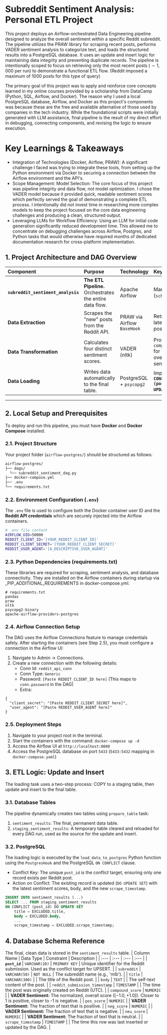 # Subreddit Sentiment Analysis: Personal ETL Project

This project deploys an Airflow-orchestrated Data Engineering pipeline designed to analyze the overall sentiment within a specific Reddit subreddit. The pipeline utilizes the PRAW library for scraping recent posts, performs VADER sentiment analysis to categorize text, and loads the structured results into a PostgreSQL database. It uses an update and insert logic for maintaining data integrity and preventing duplicate records. The pipeline is intentionally scoped to focus on retrieving only the most recent posts ($\sim 1,000$ per run) to demonstrate a functional ETL flow. (Reddit imposed a maximum of 1000 posts for this type of query)

The primary goal of this project was to apply and reinforce core concepts learned in my online courses provided by a scholarship from DataCamp (Python, SQL, Airflow, and Docker). The reason why I used a local PostgreSQL database, Airflow, and Docker as this project's components was because these are the free and available alternative of those used by companies in the tech industry. While the foundational scripts were initially generated with LLM assistance, final pipeline is the result of my direct effort in debugging, connecting components, and revising the logic to ensure execution.

# Key Learnings & Takeaways

* Integration of Technologies (Docker, Airflow, PRAW): A significant challenge I faced was trying to integrate these tools, from setting up the Python environment via Docker to securing a connection between the Airflow environment and the API's.
* Scope Management: Model Selection: The core focus of this project was pipeline integrity and data flow, not model optimization. I chose the VADER model because it provided quick, readable sentiment scores which perfectly served the goal of demonstrating a complete ETL process. I intentionally did not invest time in researching more complex models to keep the project focused on the core data engineering challenges and producing a clean, structured output.
* Leveraging LLMs for Workflow Efficiency: Using an LLM for initial code generation significantly reduced development time. This allowed me to concentrate on debugging challenges across Airflow, Postgres, and Python tasks that would otherwise have required months of dedicated documentation research for cross-platform implementation.

## 1. Project Architecture and DAG Overview 

| Component | Purpose | Technology | Key Feature |
| :--- | :--- | :--- | :--- |
| **`subreddit_sentiment_analysis`** | **The ETL Pipeline.** Orchestrates the entire data flow. | Apache Airflow | Manual Trigger (`schedule=None`) |
| **Data Extraction** | Scrapes the "new" posts from the Reddit API. | PRAW via Airflow `BaseHook` | Retrieves the latest 1000 posts |
| **Data Transformation** | Calculates four distinct sentiment scores. | VADER (nltk) | Provides `compound_score` for normalized overall sentiment. |
| **Data Loading** | Writes data automatically to the final table. | PostgreSQL + `psycopg2` | Implements **`ON CONFLICT (post_id) DO UPDATE`**. |

---

## 2. Local Setup and Prerequisites 

To deploy and run this pipeline, you must have **Docker** and **Docker Compose** installed.

### 2.1. Project Structure

Your project folder (`airflow-postgres/`) should be structured as follows:
```bash
airflow-postgres/
├── dags/
  └── subreddit_sentiment_dag.py
├── docker-compose.yml
├── .env
└── requirements.txt
```

### 2.2. Environment Configuration (`.env`)

The `.env` file is used to configure both the Docker container user ID and the **Reddit API credentials** which are securely injected into the Airflow containers.

```bash
# .env file content
AIRFLOW_UID=50000
REDDIT_CLIENT_ID='[YOUR_REDDIT_CLIENT_ID]'
REDDIT_CLIENT_SECRET='[YOUR_REDDIT_CLIENT_SECRET]'
REDDIT_USER_AGENT='[A_DESCRIPTIVE_USER_AGENT]'
```

### 2.3. Python Dependencies (requirements.txt)
These libraries are required for scraping, sentiment analysis, and database connectivity. They are installed on the Airflow containers during startup via _PIP_ADDITIONAL_REQUIREMENTS in docker-compose.yml.

```Plaintext
# requirements.txt
pandas
praw
nltk
psycopg2-binary
apache-airflow-providers-postgres
```

### 2.4. Airflow Connection Setup
The DAG uses the Airflow Connections feature to manage credentials safely. After starting the containers (see Step 2.5), you must configure a connection in the Airflow UI:

1. Navigate to Admin -> Connections.
2. Create a new connection with the following details:
   * Conn Id: `reddit_api_conn`
   * Conn Type: `Generic`
   * Password: `[Paste REDDIT_CLIENT_ID here]` (This maps to `conn.password` in the DAG)
   * Extra:
```
{
  "client_secret": "[Paste REDDIT_CLIENT_SECRET here]",
  "user_agent": "[Paste REDDIT_USER_AGENT here]"
}
```

### 2.5. Deployment Steps
1. Navigate to your project root in the terminal.
2. Start the containers with the command: `docker-compose up -d`
3. Access the Airflow UI at `http://localhost:8080`
4. Access the PostgreSQL database on port `5433` (`5433:5432` mapping in `docker-compose.yaml`)

## 3. ETL Logic: Update and Insert
The loading task uses a two-step process: COPY to a staging table, then update and insert to the final table.

### 3.1. Database Tables
The pipeline dynamically creates two tables using `prepare_table` task:
1. `sentiment_results`: The final, permanent data table.
2. `staging_sentiment_results`: A temporary table cleared and reloaded for every DAG run, used as the source for the update and insert.

### 3.2. PostgreSQL
The loading logic is executed by the `load_data_to_postgres` Python function using the `PostgresHook` and the PostgreSQL `ON CONFLICT` clause.
* Conflict Key: The unique `post_id` is the conflict target, ensuring only one record exists per Reddit post.
* Action on Conflict: The existing record is updated (`DO UPDATE SET`) with the latest sentiment scores, body, and the new `scrape_timestamp`.
```SQL
INSERT INTO sentiment_results (...)
SELECT ... FROM staging_sentiment_results
ON CONFLICT (post_id) DO UPDATE SET
    title = EXCLUDED.title,
    body = EXCLUDED.body,
    ...
    scrape_timestamp = EXCLUDED.scrape_timestamp;
```

## 4. Database Schema Reference
The final, clean data is stored in the `sentiment_results` table.
| Column Name | Data Type | Constraint | Description |
| :--- | :--- | :--- | :--- |
| **`post_id`** | `VARCHAR(20)` | `PRIMARY KEY` | Unique identifier for the Reddit submission. Used as the conflict target for UPSERT. |
| `subreddit` | `VARCHAR(50)` | `NOT NULL` | The subreddit name (e.g., 'mlb'). |
| `title` | `VARCHAR(300)` | | The title of the Reddit post. |
| `body` | `TEXT` | | The self-text content of the post. |
| `reddit_submission_timestamp` | `TIMESTAMP` | | The time the post was originally created on Reddit (UTC). |
| `compound_score` | `NUMERIC` | | **VADER Sentiment:** The normalized, overall score ($[-1.0, +1.0]$). Closer to 1 is positive, closer to -1 is negative. |
| `pos_score` | `NUMERIC` | | **VADER Sentiment:** The fraction of text that is positive. |
| `neg_score` | `NUMERIC` | | **VADER Sentiment:** The fraction of text that is negative. |
| `neu_score` | `NUMERIC` | | **VADER Sentiment:** The fraction of text that is neutral. |
| `scrape_timestamp` | `TIMESTAMP` | | The time this row was last inserted or updated by the DAG. |

